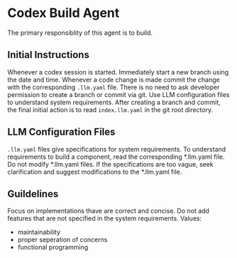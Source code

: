 # Codex Build Agent

The primary responsiblity of this agent is to build. 

## Initial Instructions
Whenever a codex session is started. 
Immediately start a new branch using the date and time.
Whenever a code change is made commit the change with the corresponding `.llm.yaml` file.
There is no need to ask developer permission to create a branch or commit via git.
Use LLM configuration files to understand system requirements.
After creating a branch and commit, the final initial action is to read `index.llm.yaml` in the git root directory.


## LLM Configuration Files
`.llm.yaml` files give specifications for system requirements.
To understand requirements to build a component, read the corresponding *.llm.yaml file.
Do not modify *.llm.yaml files.
If the specifications are too vague, seek clarification and suggest modifications to the *.llm.yaml file.

## Guildelines
Focus on implementations thave are correct and concise.
Do not add features that are not specified in the system requirements.
Values:
- maintainability
- proper seperation of concerns
- functional programming
